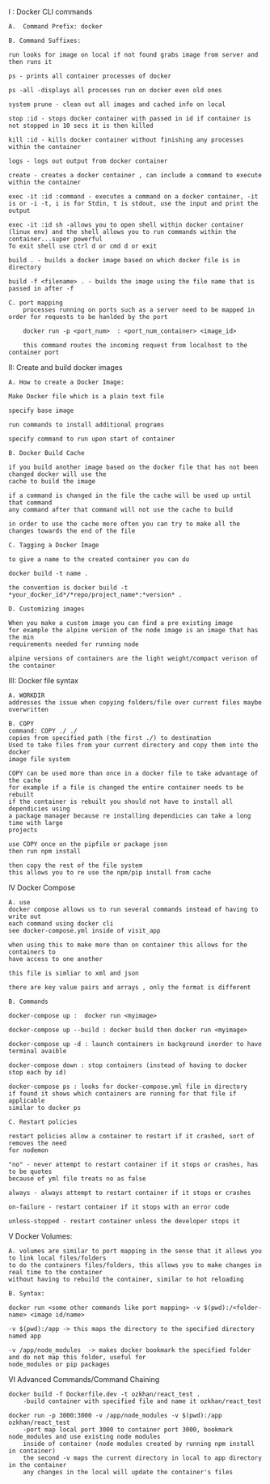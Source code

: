 I : Docker CLI commands

    A.  Command Prefix: docker

    B. Command Suffixes:

    run looks for image on local if not found grabs image from server and then runs it

    ps - prints all container processes of docker

    ps -all -displays all processes run on docker even old ones

    system prune - clean out all images and cached info on local

    stop :id - stops docker container with passed in id if container is not stopped in 10 secs it is then killed

    kill :id - kills docker container without finishing any processes within the container

    logs - logs out output from docker container

    create - creates a docker container , can include a command to execute within the container

    exec -it :id :command - executes a command on a docker container, -it is or -i -t, i is for Stdin, t is stdout, use the input and print the output

    exec -it :id sh -allows you to open shell within docker container (linux env) and the shell allows you to run commands within the container...super powerful
    To exit shell use ctrl d or cmd d or exit

    build . - builds a docker image based on which docker file is in directory
    
    build -f <filename> . - builds the image using the file name that is passed in after -f

    C. port mapping
        processes running on ports such as a server need to be mapped in order for requests to be hanlded by the port

        docker run -p <port_num>  : <port_num_container> <image_id>

        this command routes the incoming request from localhost to the container port

II: Create and build docker images

    A. How to create a Docker Image:

    Make Docker file which is a plain text file

    specify base image

    run commands to install additional programs

    specify command to run upon start of container

    B. Docker Build Cache

    if you build another image based on the docker file that has not been changed docker will use the
    cache to build the image

    if a command is changed in the file the cache will be used up until that command
    any command after that command will not use the cache to build

    in order to use the cache more often you can try to make all the changes towards the end of the file

    C. Tagging a Docker Image

    to give a name to the created container you can do

    docker build -t name .

    the convention is docker build -t *your_docker_id*/*repo/project_name*:*version* .

    D. Customizing images

    When you make a custom image you can find a pre existing image
    for example the alpine version of the node image is an image that has the min
    requirements needed for running node

    alpine versions of containers are the light weight/compact verison of the container

III: Docker file syntax

    A. WORKDIR
    addresses the issue when copying folders/file over current files maybe overwritten

    B. COPY
    command: COPY ./ ./
    copies from specified path (the first ./) to destination
    Used to take files from your current directory and copy them into the docker
    image file system

    COPY can be used more than once in a docker file to take advantage of the cache
    for example if a file is changed the entire container needs to be rebuilt
    if the container is rebuilt you should not have to install all dependicies using
    a package manager because re installing dependicies can take a long time with large
    projects

    use COPY once on the pipfile or package json
    then run npm install

    then copy the rest of the file system
    this allows you to re use the npm/pip install from cache

IV Docker Compose

    A. use
    docker compose allows us to run several commands instead of having to write out
    each command using docker cli
    see docker-compose.yml inside of visit_app

    when using this to make more than on container this allows for the containers to
    have access to one another

    this file is simliar to xml and json

    there are key value pairs and arrays , only the format is different

    B. Commands

    docker-compose up :  docker run <myimage>

    docker-compose up --build : docker build then docker run <myimage>

    docker-compose up -d : launch containers in background inorder to have terminal avaible

    docker-compose down : stop containers (instead of having to docker stop each by id)

    docker-compose ps : looks for docker-compose.yml file in directory
    if found it shows which containers are running for that file if applicable
    similar to docker ps

    C. Restart policies

    restart policies allow a container to restart if it crashed, sort of removes the need
    for nodemon

    "no" - never attempt to restart container if it stops or crashes, has to be quotes
    because of yml file treats no as false

    always - always attempt to restart container if it stops or crashes

    on-failure - restart container if it stops with an error code

    unless-stopped - restart container unless the developer stops it

V Docker Volumes:
    
    A. volumes are similar to port mapping in the sense that it allows you to link local files/folders
    to do the containers files/folders, this allows you to make changes in real time to the container
    without having to rebuild the container, similar to hot reloading
    
    B. Syntax:
    
    docker run <some other commands like port mapping> -v $(pwd):/<folder-name> <image id/name>
    
    -v $(pwd):/app -> this maps the directory to the specified directory named app
    
    -v /app/node_modules  -> makes docker bookmark the specified folder and do not map this folder, useful for
    node_modules or pip packages

VI Advanced Commands/Command Chaining

    docker build -f Dockerfile.dev -t ozkhan/react_test .  
        -build container with specified file and name it ozkhan/react_test

    docker run -p 3000:3000 -v /app/node_modules -v $(pwd):/app ozkhan/react_test
        -port map local port 3000 to container port 3000, bookmark node_modules and use existing node modules
        inside of container (node modules created by running npm install in container)
        the second -v maps the current directory in local to app directory in the container
        any changes in the local will update the container's files
